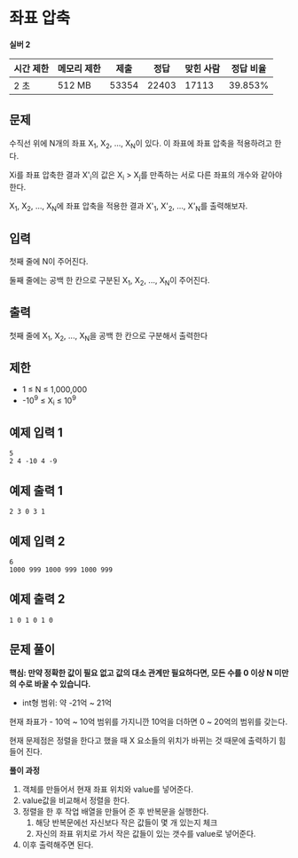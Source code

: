 # 좌표 압축

**실버 2**

|시간 제한|	메모리 제한|	제출	|정답|	맞힌 사람|	정답 비율|
|---|---|---|---|---|---|
|2 초|	512 MB	|53354	|22403|	17113|	39.853%|

## 문제

수직선 위에 N개의 좌표 X<sub>1</sub>, X<sub>2</sub>, ..., X<sub>N</sub>이 있다. 이 좌표에 좌표 압축을 적용하려고 한다.

Xi를 좌표 압축한 결과 X'<sub>i</sub>의 값은 X<sub>i</sub> > X<sub>j</sub>를 만족하는 서로 다른 좌표의 개수와 같아야 한다.

X<sub>1</sub>, X<sub>2</sub>, ..., X<sub>N</sub>에 좌표 압축을 적용한 결과 X'<sub>1</sub>, X'<sub>2</sub>, ..., X'<sub>N</sub>를 출력해보자.

## 입력

첫째 줄에 N이 주어진다.

둘째 줄에는 공백 한 칸으로 구분된 X<sub>1</sub>, X<sub>2</sub>, ..., X<sub>N</sub>이 주어진다.

## 출력

첫째 줄에 X<sub>1</sub>, X<sub>2</sub>, ..., X<sub>N</sub>을 공백 한 칸으로 구분해서 출력한다

## 제한 

- 1 ≤ N ≤ 1,000,000
- -10<sup>9</sup> ≤ X<sub>i</sub> ≤ 10<sup>9</sup>

## 예제 입력 1

```
5
2 4 -10 4 -9
```

## 예제 출력 1

```
2 3 0 3 1
```

## 예제 입력 2

```
6
1000 999 1000 999 1000 999
```

## 예제 출력 2

```
1 0 1 0 1 0
```

## 문제 풀이 

**핵심: 만약 정확한 값이 필요 없고 값의 대소 관계만 필요하다면, 모든 수를 0 이상 N 미만의 수로 바꿀 수 있습니다.**

- int형 범위: 약 -21억 ~ 21억

현재 좌표가 - 10억 ~ 10억 범위를 가지니깐 10억을 더하면 0 ~ 20억의 범위를 갖는다.

현재 문제점은 정렬을 한다고 했을 때 X 요소들의 위치가 바뀌는 것 때문에 출력하기 힘들어 진다.

**풀이 과정**

1. 객체를 만들어서 현재 좌표 위치와 value를 넣어준다. 
2. value값을 비교해서 정렬을 한다.
3. 정렬을 한 후 작업 배열을 만들어 준 후 반복문을 실행한다.
   1. 해당 반복문에선 자신보다 작은 값들이 몇 개 있는지 체크
   2. 자신의 좌표 위치로 가서 작은 값들이 있는 갯수를 value로 넣어준다.
4. 이후 출력해주면 된다.